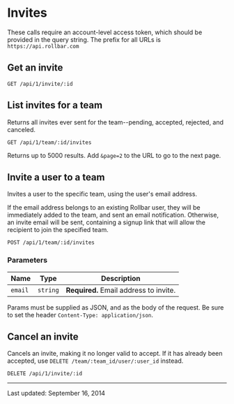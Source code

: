 # Invites

These calls require an account-level access token, which should be provided in the query string.
The prefix for all URLs is `https://api.rollbar.com`

## Get an invite

    GET /api/1/invite/:id


## List invites for a team

Returns all invites ever sent for the team--pending, accepted, rejected, and canceled.

    GET /api/1/team/:id/invites

Returns up to 5000 results. Add `&page=2` to the URL to go to the next page.


## Invite a user to a team

Invites a user to the specific team, using the user's email address.

If the email address belongs to an existing Rollbar user, they will be immediately added to the
team, and sent an email notification. Otherwise, an invite email will be sent, containing a signup
link that will allow the recipient to join the specified team.

    POST /api/1/team/:id/invites

### Parameters

Name | Type | Description
-----|------|-------------
`email`|`string`|**Required.** Email address to invite.

Params must be supplied as JSON, and as the body of the request. Be sure to set the
header `Content-Type: application/json`.


## Cancel an invite

Cancels an invite, making it no longer valid to accept. If it has already been accepted,
use `DELETE /team/:team_id/user/:user_id` instead.

    DELETE /api/1/invite/:id


-----

Last updated: September 16, 2014
